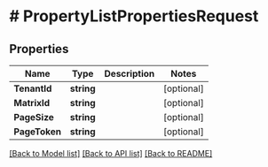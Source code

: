 # # PropertyListPropertiesRequest


## Properties 


Name | Type | Description | Notes
------------ | ------------- | ------------- | -------------
**TenantId**| **string** |   | [optional]
**MatrixId**| **string** |   | [optional]
**PageSize**| **string** |   | [optional]
**PageToken**| **string** |   | [optional]


[[Back to Model list]](../../README.md#models) [[Back to API list]](../../README.md#endpoints) [[Back to README]](../../README.md)

